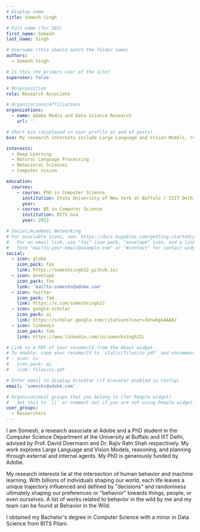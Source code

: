 ```yaml
---
# Display name
title: Somesh Singh

# Full name (for SEO)
first_name: Somesh
last_name: Singh

# Username (this should match the folder name)
authors:
  - Somesh Singh

# Is this the primary user of the site?
superuser: false

# Role/position
role: Research Associate

# Organizations/Affiliations
organizations:
  - name: Adobe Media and Data Science Research
    url: ''

# Short bio (displayed in user profile at end of posts)
bio: My research interests include Large Language and Vision Models, reasoning, planning and its intersection with human behavior.

interests:
  - Deep Learning
  - Natural Language Processing
  - Behavioral Sciences
  - Computer Vision

education:
  courses:
    - course: PhD in Computer Science
      institution: State University of New York at Buffalo / IIIT Delhi
      year:
    - course: BE in Computer Science
      institution: BITS Goa
      year: 2022

# Social/Academic Networking
# For available icons, see: https://docs.hugoblox.com/getting-started/page-builder/#icons
#   For an email link, use "fas" icon pack, "envelope" icon, and a link in the
#   form "mailto:your-email@example.com" or "#contact" for contact widget.
social:
  - icon: globe
    icon_pack: fas
    link: https://someshsingh22.github.io/
  - icon: envelope
    icon_pack: fas
    link: 'mailto:someshs@adobe.com'
  - icon: twitter
    icon_pack: fab
    link: https://x.com/someshsingh22
  - icon: google-scholar
    icon_pack: ai
    link: https://scholar.google.com/citations?user=3Unw6gkAAAAJ
  - icon: linkedin
    icon_pack: fab
    link: https://www.linkedin.com/in/someshsingh22/

# Link to a PDF of your resume/CV from the About widget.
# To enable, copy your resume/CV to `static/files/cv.pdf` and uncomment the lines below.
# - icon: cv
#   icon_pack: ai
#   link: files/cv.pdf

# Enter email to display Gravatar (if Gravatar enabled in Config)
email: 'someshs@adobe.com'

# Organizational groups that you belong to (for People widget)
#   Set this to `[]` or comment out if you are not using People widget.
user_groups:
  - Researchers
---
```


I am Somesh, a research associate at Adobe and a PhD student in the Computer Science Department at the University at Buffalo and IIIT Delhi, advised by Prof. David Doermann and Dr. Rajiv Ratn Shah respectively. My work explores Large Language and Vision Models, reasoning, and planning through external and internal agents. My PhD is generously funded by Adobe.

My research interests lie at the intersection of human behavior and machine learning. With billions of individuals shaping our world, each life leaves a unique trajectory influenced and defined by "decisions" and randomness ultimately shaping our preferences or "behavior" towards things, people, or even ourselves. A list of works related to behavior in the wild by me and my team can be found at Behavior in the Wild.

I obtained my Bachelor's degree in Computer Science with a minor in Data Science from BITS Pilani.
